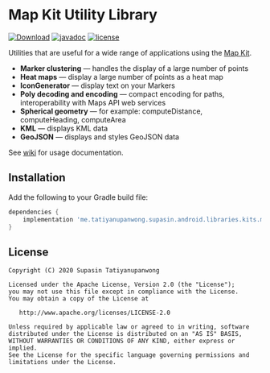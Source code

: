 # Map Kit Utility Library

[![Download](https://api.bintray.com/packages/supasintatiyanupanwong/android.libraries.kits.maps/maps-utils/images/download.svg)](https://bintray.com/supasintatiyanupanwong/android.libraries.kits.maps/maps-utils/_latestVersion)
[![javadoc](https://javadoc.io/badge2/me.tatiyanupanwong.supasin.android.libraries.kits.maps/maps-utils/javadoc.svg)](https://javadoc.io/doc/me.tatiyanupanwong.supasin.android.libraries.kits.maps/maps-utils)
[![license](https://img.shields.io/github/license/SupasinTatiyanupanwong/map-kit-android-utils.svg)](https://www.apache.org/licenses/LICENSE-2.0)

Utilities that are useful for a wide range of applications using the [Map Kit](https://github.com/SupasinTatiyanupanwong/map-kit-android).

- **Marker clustering** — handles the display of a large number of points
- **Heat maps** — display a large number of points as a heat map
- **IconGenerator** — display text on your Markers
- **Poly decoding and encoding** — compact encoding for paths, interoperability with Maps API web services
- **Spherical geometry** — for example: computeDistance, computeHeading, computeArea
- **KML** — displays KML data
- **GeoJSON** — displays and styles GeoJSON data

See [wiki](https://github.com/SupasinTatiyanupanwong/map-kit-android-utils/wiki) for usage documentation.

## Installation

Add the following to your Gradle build file:

```groovy
dependencies {
    implementation 'me.tatiyanupanwong.supasin.android.libraries.kits.maps:maps-utils:1.0.0'
}  
```

## License

```
Copyright (C) 2020 Supasin Tatiyanupanwong

Licensed under the Apache License, Version 2.0 (the "License");
you may not use this file except in compliance with the License.
You may obtain a copy of the License at

   http://www.apache.org/licenses/LICENSE-2.0

Unless required by applicable law or agreed to in writing, software
distributed under the License is distributed on an "AS IS" BASIS,
WITHOUT WARRANTIES OR CONDITIONS OF ANY KIND, either express or implied.
See the License for the specific language governing permissions and
limitations under the License.
```
